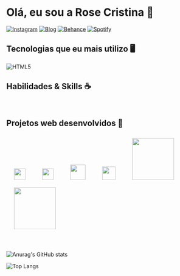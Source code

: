 # Olá, eu sou a Rose Cristina 👋
[![Instagram](https://img.shields.io/badge/Instagram-E4405F?style=for-the-badge&logo=instagram&logoColor=white)](https://www.instagram.com/oirosecristina) [![Blog](https://img.shields.io/badge/website-000000?style=for-the-badge&logo=About.me&logoColor=white)]([https://www.behance.net/oirosecristina](https://rosecristina.com.br)) [![Behance](https://img.shields.io/badge/Behance-0054F7?style=for-the-badge&logo=behance&logoColor=white)](https://www.behance.net/oirosecristina) [![Spotify](https://img.shields.io/badge/Spotify-1ED760?&style=for-the-badge&logo=spotify&logoColor=white)](https://open.spotify.com/user/313rfodfz6zrsdejebaucziyhjvy?si=1f5d223a23134e38)  


## Tecnologias que eu mais utilizo 🖥️

<div style="diplay: inline-block">
    <img alt="HTML5" src="https://img.shields.io/badge/HTML5-E34F26?style=for-the-badge&logo=html5&logoColor=white" />
    <img alt="" src="https://img.shields.io/badge/CSS3-1572B6?style=for-the-badge&logo=css3&logoColor=white" />
    <img alt="" src="https://img.shields.io/badge/JavaScript-F7DF1E?style=for-the-badge&logo=javascript&logoColor=black" />
    <img alt="" src="https://img.shields.io/badge/TypeScript-007ACC?style=for-the-badge&logo=typescript&logoColor=white" />
    <img alt="" src="https://img.shields.io/badge/PHP-777BB4?style=for-the-badge&logo=php&logoColor=white" />
    <img alt="" src="https://img.shields.io/badge/MySQL-00000F?style=for-the-badge&logo=mysql&logoColor=white" />
    <img alt="" src="https://img.shields.io/badge/Vue.js-35495E?style=for-the-badge&logo=vue.js&logoColor=4FC08D" />
    <img alt="" src="https://img.shields.io/badge/Angular-DD0031?style=for-the-badge&logo=angular&logoColor=white" />
    <img alt="" src="https://img.shields.io/badge/Bootstrap-563D7C?style=for-the-badge&logo=bootstrap&logoColor=white" />
    <img alt="" src="https://img.shields.io/badge/Node.js-43853D?style=for-the-badge&logo=node.js&logoColor=white" />
</div>

## Habilidades & Skills ☕
<div style="diplay: inline-block">
    <img alt="" src="https://img.shields.io/badge/Adobe%20Photoshop-31A8FF?style=for-the-badge&logo=Adobe%20Photoshop&logoColor=black" />
    <img alt="" src="https://img.shields.io/badge/Adobe%20Illustrator-FF9A00?style=for-the-badge&logo=adobe%20illustrator&logoColor=white" />
    <img alt="" src="https://img.shields.io/badge/Figma-F24E1E?style=for-the-badge&logo=figma&logoColor=white" />
    <img alt="" src="" />
</div>

## Projetos web desenvolvidos 🤩 
<div style="diplay: inline-block">
    <a href="https://labvitta.com.br" target="_blank"><img alt="" height="30" style="margin: 10px 20px;" src="https://labvitta.com.br/img/logo_labvitta.svg" /></a>
    <a href="https://labrasa.com.br/home/" target="_blank"><img alt="" height="30" style="margin: 10px 20px;" src="https://labrasa.com.br/images/logo_home.png" /></a>
    <a href="https://escolabrasileiracrista.com.br" target="_blank"><img alt="" height="40" style="margin: 10px 20px;" src="https://escolabrasileiracrista.com.br/images/logo_ebc.svg" /></a>
    <a href="https://souclick.com.br/home/" target="_blank"><img alt="" height="35" style="margin: 10px 20px;" src="https://souclick.com.br/images/logo_click.webp" /></a>
    <a href="https://www.conatusambiental.com.br/home/" target="_blank"><img alt="" width="110" style="margin: 10px 20px;" src="https://www.conatusambiental.com.br/images/logo.svg" /></a>
    <a href="https://lmmonitoramento.com.br/home/" target="_blank"><img alt="" width="110" style="margin: 10px 20px;" src="https://lmmonitoramento.com.br/images/logo.png" /></a>   
</div>

<br />
<br />

![Anurag's GitHub stats](https://github-readme-stats.vercel.app/api?username=oirosecristina&show_icons=true&theme=radical)

![Top Langs](https://github-readme-stats.vercel.app/api/top-langs/?username=oirosecristina&hide_progress=true)
